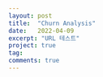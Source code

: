 ```yaml
---
layout: post
title:  "Churn Analysis"
date:   2022-04-09
excerpt: "URL 테스트"
project: true
tag:
comments: true
---
```

